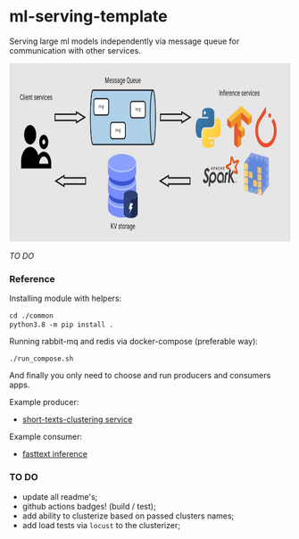 # ml-serving-template
Serving large ml models independently via message queue for communication with other services.  

<p align="center"> <img src="https://github.com/gasparian/ml-serving-template/blob/main/pics/logo3.jpg" height=320/> </p>  

*TO DO*  

### Reference  

Installing module with helpers:  
```
cd ./common
python3.8 -m pip install .
```  

Running rabbit-mq and redis via docker-compose (preferable way):  
```
./run_compose.sh
```  

And finally you only need to choose and run producers and consumers apps.  

Example producer:  
 - [short-texts-clustering service](https://github.com/gasparian/ml-serving-template/blob/main/producers/short-texts-clustering)  

Example consumer:  
 - [fasttext inference](https://github.com/gasparian/ml-serving-template/blob/main/consumers/fasttext)  

### TO DO  
 - update all readme's;  
 - github actions badges! (build / test);  
 - add ability to clusterize based on passed clusters names;  
 - add load tests via `locust` to the clusterizer;  
